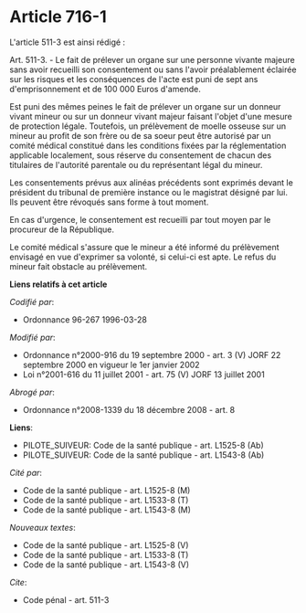 # Article 716-1

L'article 511-3 est ainsi rédigé :

Art. 511-3. - Le fait de prélever un organe sur une personne vivante majeure sans avoir recueilli son consentement ou sans
l'avoir préalablement éclairée sur les risques et les conséquences de l'acte est puni de sept ans d'emprisonnement et de 100
000 Euros d'amende.

Est puni des mêmes peines le fait de prélever un organe sur un donneur vivant mineur ou sur un donneur vivant majeur faisant
l'objet d'une mesure de protection légale. Toutefois, un prélèvement de moelle osseuse sur un mineur au profit de son frère
ou de sa soeur peut être autorisé par un comité médical constitué dans les conditions fixées par la réglementation applicable
localement, sous réserve du consentement de chacun des titulaires de l'autorité parentale ou du représentant légal du mineur.

Les consentements prévus aux alinéas précédents sont exprimés devant le président du tribunal de première instance ou le
magistrat désigné par lui. Ils peuvent être révoqués sans forme à tout moment.

En cas d'urgence, le consentement est recueilli par tout moyen par le procureur de la République.

Le comité médical s'assure que le mineur a été informé du prélèvement envisagé en vue d'exprimer sa volonté, si celui-ci est
apte. Le refus du mineur fait obstacle au prélèvement.

**Liens relatifs à cet article**

_Codifié par_:

  - Ordonnance 96-267 1996-03-28

_Modifié par_:

  - Ordonnance n°2000-916 du 19 septembre 2000 - art. 3 (V) JORF 22 septembre 2000 en vigueur le 1er janvier 2002
  - Loi n°2001-616 du 11 juillet 2001 - art. 75 (V) JORF 13 juillet 2001

_Abrogé par_:

  - Ordonnance n°2008-1339 du 18 décembre 2008 - art. 8

**Liens**:

  - PILOTE_SUIVEUR: Code de la santé publique - art. L1525-8 (Ab)
  - PILOTE_SUIVEUR: Code de la santé publique - art. L1543-8 (Ab)

_Cité par_:

  - Code de la santé publique - art. L1525-8 (M)
  - Code de la santé publique - art. L1533-8 (T)
  - Code de la santé publique - art. L1543-8 (M)

_Nouveaux textes_:

  - Code de la santé publique - art. L1525-8 (V)
  - Code de la santé publique - art. L1533-8 (T)
  - Code de la santé publique - art. L1543-8 (V)

_Cite_:

  - Code pénal - art. 511-3

